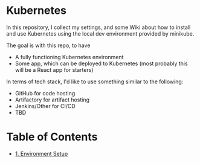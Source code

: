 # Kubernetes

In this repository, I collect my settings, and some Wiki about how to install and use Kubernetes
using the local dev environment provided by minikube.

The goal is with this repo, to have

- A fully functioning Kubernetes environment
- Some app, which can be deployed to Kubernetes (most probably this will be a React app for starters)

In terms of tech stack, I'd like to use something similar to the following:

- GitHub for code hosting
- Artifactory for artifact hosting
- Jenkins/Other for CI/CD
- TBD

# Table of Contents

- [1. Environment Setup](k8s/README.md)